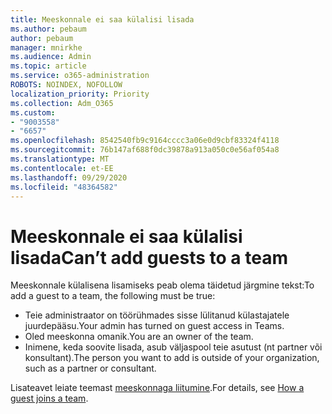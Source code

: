 ```yaml
---
title: Meeskonnale ei saa külalisi lisada
ms.author: pebaum
author: pebaum
manager: mnirkhe
ms.audience: Admin
ms.topic: article
ms.service: o365-administration
ROBOTS: NOINDEX, NOFOLLOW
localization_priority: Priority
ms.collection: Adm_O365
ms.custom:
- "9003558"
- "6657"
ms.openlocfilehash: 8542540fb9c9164cccc3a06e0d9cbf83324f4118
ms.sourcegitcommit: 76b147af688f0dc39878a913a050c0e56af054a8
ms.translationtype: MT
ms.contentlocale: et-EE
ms.lasthandoff: 09/29/2020
ms.locfileid: "48364582"
---
```

# <a name="cant-add-guests-to-a-team"></a><span data-ttu-id="854cb-102">Meeskonnale ei saa külalisi lisada</span><span class="sxs-lookup"><span data-stu-id="854cb-102">Can’t add guests to a team</span></span>

<span data-ttu-id="854cb-103">Meeskonnale külalisena lisamiseks peab olema täidetud järgmine tekst:</span><span class="sxs-lookup"><span data-stu-id="854cb-103">To add a guest to a team, the following must be true:</span></span>  

- <span data-ttu-id="854cb-104">Teie administraator on töörühmades sisse lülitanud külastajatele juurdepääsu.</span><span class="sxs-lookup"><span data-stu-id="854cb-104">Your admin has turned on guest access in Teams.</span></span>
- <span data-ttu-id="854cb-105">Oled meeskonna omanik.</span><span class="sxs-lookup"><span data-stu-id="854cb-105">You are an owner of the team.</span></span>
- <span data-ttu-id="854cb-106">Inimene, keda soovite lisada, asub väljaspool teie asutust (nt partner või konsultant).</span><span class="sxs-lookup"><span data-stu-id="854cb-106">The person you want to add is outside of your organization, such as a partner or consultant.</span></span>

<span data-ttu-id="854cb-107">Lisateavet leiate teemast  [meeskonnaga liitumine](https://docs.microsoft.com/MicrosoftTeams/guest-joins).</span><span class="sxs-lookup"><span data-stu-id="854cb-107">For details, see  [How a guest joins a team](https://docs.microsoft.com/MicrosoftTeams/guest-joins).</span></span>